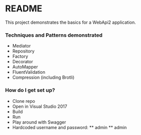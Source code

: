 # README #

This project demonstrates the basics for a WebApi2 application.

### Techniques and Patterns demonstrated ###

* Mediator
* Repository
* Factory
* Decorator
* AutoMapper
* FluentValidation
* Compression (including Brotli)

### How do I get set up? ###

* Clone repo
* Open in Visual Studio 2017
* Build
* Run
* Play around with Swagger
* Hardcoded username and password:
** admin
** admin
